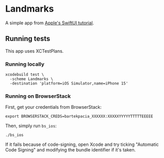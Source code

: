 # Landmarks

A simple app from [Apple's SwiftUI tutorial](https://developer.apple.com/tutorials/swiftui/creating-and-combining-views).

## Running tests

This app uses XCTestPlans.

### Running locally

```
xcodebuild test \
  -scheme Landmarks \
  -destination 'platform=iOS Simulator,name=iPhone 15'
```

### Running on BrowserStack

First, get your credentials from BrowserStack:

```
export BROWSERSTACK_CREDS=bartekpacia_XXXXXX:XXXXXYYYYYTTTTTEEEEE
```

Then, simply run `bs_ios`:

```
./bs_ios
```

If it fails because of code-signing, open Xcode and try ticking "Automatic Code
Signing" and modifying the bundle identifier if it's taken.
